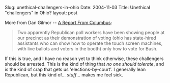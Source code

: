 Slug: unethical-challengers-in-ohio
Date: 2004-11-03
Title: Unethical &quot;challengers&quot; in Ohio?
layout: post

More from Dan Gilmor -- <a href="http://weblog.siliconvalley.com/column/dangillmor/archives/010984.shtml">A Report From Columbus</a>:

<blockquote>Two apparently Republican poll workers have been showing people at our precinct as their demonstration of voting (ohio has state-hired assistants who can show how to operate the touch screen machines, with live ballots and voters in the booth) only how to vote for Bush.</blockquote>

If this is true, and I have no reason yet to think otherwise, these challengers should be arrested. This is the kind of thing that <em>no one should tolerate</em>, and is the kind of crap that gets us &#39;elections-by-court&#39;. I generally lean Republican, but this kind of... <em>stuff</em>... makes me feel sick.
